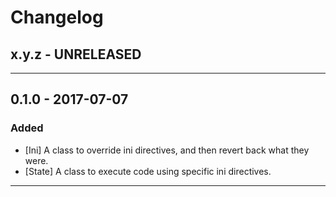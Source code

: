 Changelog
=========

## x.y.z - UNRELEASED

--------

## 0.1.0 - 2017-07-07

### Added

* [Ini] A class to override ini directives, and then revert back what they were.
* [State] A class to execute code using specific ini directives.

--------
